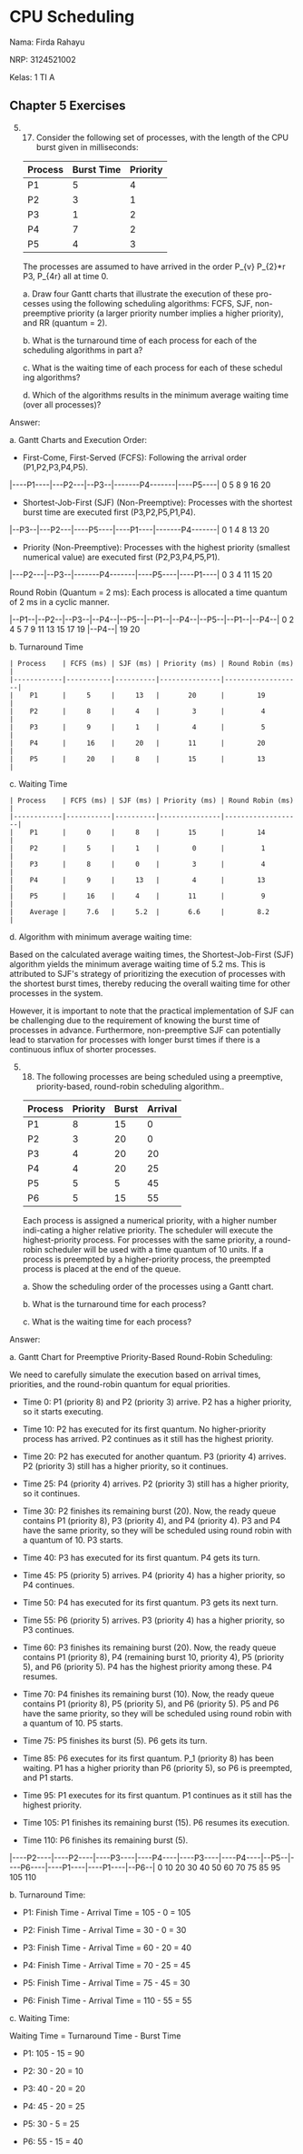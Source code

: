 # CPU Scheduling

Nama: Firda Rahayu

NRP: 3124521002

Kelas: 1 TI A 

## Chapter 5 Exercises
5. 17. Consider the following set of processes, with the length of the CPU burst given in milliseconds:
    
    | Process    | Burst Time | Priority |
    |------------|------------|----------|
    |    P1      |     5      |     4    |
    |    P2      |     3      |     1    |
    |    P3      |     1      |     2    |
    |    P4      |     7      |     2    |
    |    P5      |     4      |     3    |

    The processes are assumed to have arrived in the order P_{v} P_{2}*r P3, P_{4r} all at time 0.

    a. Draw four Gantt charts that illustrate the execution of these pro-cesses using the following scheduling algorithms: FCFS, SJF, non-preemptive priority (a larger priority number implies a higher priority), and RR (quantum = 2).

    b. What is the turnaround time of each process for each of the scheduling algorithms in part a?

    c. What is the waiting time of each process for each of these schedul ing algorithms?

    d. Which of the algorithms results in the minimum average waiting time (over all processes)?

Answer:

a. Gantt Charts and Execution Order:

- First-Come, First-Served (FCFS): Following the arrival order (P1,P2,P3,P4,P5).

<!-- |   P1   |  P2  | P3 |      P4    |   P5   |
|--------|------|----|------------|--------|

0       5      8    9           16      20 -->

|----P1----|---P2---|--P3--|-------P4-------|----P5----|
0         5        8      9              16        20

- Shortest-Job-First (SJF) (Non-Preemptive): Processes with the shortest burst time are executed first (P3,P2,P5,P1,P4).

|--P3--|---P2---|----P5----|----P1----|-------P4-------|
0     1        4         8        13              20

- Priority (Non-Preemptive): Processes with the highest priority (smallest numerical value) are executed first (P2,P3,P4,P5,P1).

|---P2---|--P3--|-------P4-------|----P5----|----P1----|
0      3      4              11        15        20

Round Robin (Quantum = 2 ms): Each process is allocated a time quantum of 2 ms in a cyclic manner.

|--P1--|--P2--|--P3--|--P4--|--P5--|--P1--|--P4--|--P5--|--P1--|--P4--|
0     2     4     5     7     9    11    13    15    17    19
|--P4--|
19    20

b. Turnaround Time

    | Process    | FCFS (ms) | SJF (ms) | Priority (ms) | Round Robin (ms)  |
    |------------|-----------|----------|---------------|-------------------|
    |    P1      |     5     |     13   |       20      |        19         |
    |    P2      |     8     |     4    |        3      |         4         |
    |    P3      |     9     |     1    |        4      |         5         |
    |    P4      |     16    |     20   |       11      |        20         |
    |    P5      |     20    |     8    |       15      |        13         |

c. Waiting Time

    | Process    | FCFS (ms) | SJF (ms) | Priority (ms) | Round Robin (ms)  |
    |------------|-----------|----------|---------------|-------------------|
    |    P1      |     0     |     8    |       15      |        14         |
    |    P2      |     5     |     1    |        0      |         1         |
    |    P3      |     8     |     0    |        3      |         4         |
    |    P4      |     9     |     13   |        4      |        13         |
    |    P5      |     16    |     4    |       11      |         9         |
    |    Average |     7.6   |     5.2  |       6.6     |        8.2        |

d. Algorithm with minimum average waiting time:

Based on the calculated average waiting times, the Shortest-Job-First (SJF) algorithm yields the minimum average waiting time of 5.2 ms. This is attributed to SJF's strategy of prioritizing the execution of processes with the shortest burst times, thereby reducing the overall waiting time for other processes in the system.

However, it is important to note that the practical implementation of SJF can be challenging due to the requirement of knowing the burst time of processes in advance. Furthermore, non-preemptive SJF can potentially lead to starvation for processes with longer burst times if there is a continuous influx of shorter processes. 

5. 18. The following processes are being scheduled using a preemptive, priority-based, round-robin scheduling algorithm..

    | Process    | Priority   | Burst    | Arrival  |
    |------------|------------|----------|----------|
    |    P1      |     8      |     15   |     0    |
    |    P2      |     3      |     20   |     0    |
    |    P3      |     4      |     20   |     20   |
    |    P4      |     4      |     20   |     25   |
    |    P5      |     5      |     5    |     45   |
    |    P6      |     5      |     15   |     55   |

    Each process is assigned a numerical priority, with a higher number indi-cating a higher relative priority. The scheduler will execute the highest-priority process. For processes with the same priority, a round-robin scheduler will be used with a time quantum of 10 units. If a process is preempted by a higher-priority process, the preempted process is placed at the end of the queue.

    a. Show the scheduling order of the processes using a Gantt chart.

    b. What is the turnaround time for each process?

    c. What is the waiting time for each process?

Answer:

a. Gantt Chart for Preemptive Priority-Based Round-Robin Scheduling:

We need to carefully simulate the execution based on arrival times, priorities, and the round-robin quantum for equal priorities.

- Time 0: P1 (priority 8) and P2 (priority 3) arrive. P2 has a higher priority, so it starts executing.

- Time 10: P2 has executed for its first quantum. No higher-priority process has arrived. P2 continues as it still has the highest priority.

- Time 20: P2 has executed for another quantum. P3 (priority 4) arrives. P2 (priority 3) still has a higher priority, so it continues.

- Time 25: P4 (priority 4) arrives. P2 (priority 3) still has a higher priority, so it continues.

- Time 30: P2 finishes its remaining burst (20). Now, the ready queue contains P1 (priority 8), P3 (priority 4), and P4 (priority 4). P3 and P4 have the same priority, so they will be scheduled using round robin with a quantum of 10. P3 starts.

- Time 40: P3 has executed for its first quantum. P4 gets its turn.

- Time 45: P5 (priority 5) arrives. P4 (priority 4) has a higher priority, so P4 continues.

- Time 50: P4 has executed for its first quantum. P3 gets its next turn.

- Time 55: P6 (priority 5) arrives. P3 (priority 4) has a higher priority, so P3 continues.

- Time 60: P3 finishes its remaining burst (20). Now, the ready queue contains P1 (priority 8), P4 (remaining burst 10, priority 4), P5 (priority 5), and P6 (priority 5). P4 has the highest priority among these. P4 resumes.

- Time 70: P4 finishes its remaining burst (10). Now, the ready queue contains P1 (priority 8), P5 (priority 5), and P6 (priority 5). P5 and P6 have the same priority, so they will be scheduled using round robin with a quantum of 10. P5 starts.

- Time 75: P5 finishes its burst (5). P6 gets its turn.

- Time 85: P6 executes for its first quantum. P_1 (priority 8) has been waiting. P1 has a higher priority than P6 (priority 5), so P6 is preempted, and P1 starts.

- Time 95: P1 executes for its first quantum. P1 continues as it still has the highest priority.

- Time 105: P1 finishes its remaining burst (15). P6 resumes its execution.

- Time 110: P6 finishes its remaining burst (5).


|----P2----|----P2----|----P3----|----P4----|----P3----|----P4----|--P5--|----P6----|----P1----|----P1----|--P6--|
0         10        20        30        40        50        60        70    75        85        95       105   110

b. Turnaround Time:

- P1: Finish Time - Arrival Time = 105 - 0 = 105

- P2: Finish Time - Arrival Time = 30 - 0 = 30

- P3: Finish Time - Arrival Time = 60 - 20 = 40

- P4: Finish Time - Arrival Time = 70 - 25 = 45

- P5: Finish Time - Arrival Time = 75 - 45 = 30

- P6: Finish Time - Arrival Time = 110 - 55 = 55

c. Waiting Time:

Waiting Time = Turnaround Time - Burst Time

- P1: 105 - 15 = 90

- P2: 30 - 20 = 10

- P3: 40 - 20 = 20

- P4: 45 - 20 = 25

- P5: 30 - 5 = 25

- P6: 55 - 15 = 40